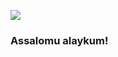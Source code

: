 
<img src="![image](https://github.com/asadbek1803/asadbek1803/assets/97333773/5087c26e-26b9-4079-bf4b-7a860a15dff4)
">
<h3>Assalomu alaykum!</h3>
